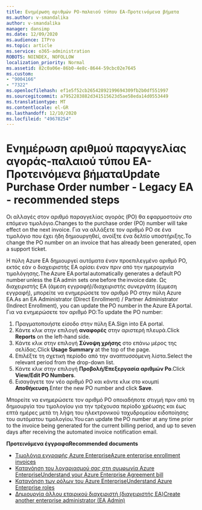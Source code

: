 ```yaml
---
title: Ενημέρωση αριθμών PO-παλαιού τύπου EA-Προτεινόμενα βήματα
ms.author: v-smandalika
author: v-smandalika
manager: dansimp
ms.date: 12/09/2020
ms.audience: ITPro
ms.topic: article
ms.service: o365-administration
ROBOTS: NOINDEX, NOFOLLOW
localization_priority: Normal
ms.assetid: 82c0a06e-86b0-4e8c-8644-59cbc02e7645
ms.custom:
- "9004166"
- "7322"
ms.openlocfilehash: ef1e5f52cb26542892199694309fb2b0df551997
ms.sourcegitcommit: a7952283882d341515623d5ae58eda14d0553449
ms.translationtype: MT
ms.contentlocale: el-GR
ms.lasthandoff: 12/10/2020
ms.locfileid: "49678254"
---
```

# <a name="update-purchase-order-number---legacy-ea---recommended-steps"></a><span data-ttu-id="de7e7-102">Ενημέρωση αριθμού παραγγελίας αγοράς-παλαιού τύπου EA-Προτεινόμενα βήματα</span><span class="sxs-lookup"><span data-stu-id="de7e7-102">Update Purchase Order number - Legacy EA - recommended steps</span></span>

<span data-ttu-id="de7e7-103">Οι αλλαγές στον αριθμό παραγγελίας αγοράς (PO) θα εφαρμοστούν στο επόμενο τιμολόγιο.</span><span class="sxs-lookup"><span data-stu-id="de7e7-103">Changes to the purchase order (PO) number will take effect on the next invoice.</span></span> <span data-ttu-id="de7e7-104">Για να αλλάξετε τον αριθμό PO σε ένα τιμολόγιο που έχει ήδη δημιουργηθεί, ανοίξτε ένα δελτίο υποστήριξης.</span><span class="sxs-lookup"><span data-stu-id="de7e7-104">To change the PO number on an invoice that has already been generated, open a support ticket.</span></span> 

<span data-ttu-id="de7e7-105">Η πύλη Azure EA δημιουργεί αυτόματα έναν προεπιλεγμένο αριθμό PO, εκτός εάν ο διαχειριστής EA ορίσει έναν πριν από την ημερομηνία τιμολόγησης.</span><span class="sxs-lookup"><span data-stu-id="de7e7-105">The Azure EA portal automatically generates a default PO number unless the EA admin sets one before the invoice date.</span></span> <span data-ttu-id="de7e7-106">Ως διαχειριστής EA (άμεση εγγραφή)/διαχειριστής συνεργάτη (έμμεση εγγραφή), μπορείτε να ενημερώσετε τον αριθμό PO στην πύλη Azure EA.</span><span class="sxs-lookup"><span data-stu-id="de7e7-106">As an EA Administrator (Direct Enrollment) / Partner Administrator (Indirect Enrollment), you can update the PO number in the Azure EA portal.</span></span> <span data-ttu-id="de7e7-107">Για να ενημερώσετε τον αριθμό PO:</span><span class="sxs-lookup"><span data-stu-id="de7e7-107">To update the PO number:</span></span>

1. <span data-ttu-id="de7e7-108">Πραγματοποιήστε είσοδο στην πύλη EA.</span><span class="sxs-lookup"><span data-stu-id="de7e7-108">Sign into EA portal.</span></span>
2. <span data-ttu-id="de7e7-109">Κάντε κλικ στην επιλογή **αναφορές** στην αριστερή πλευρά.</span><span class="sxs-lookup"><span data-stu-id="de7e7-109">Click **Reports** on the left-hand side.</span></span>
3. <span data-ttu-id="de7e7-110">Κάντε κλικ στην επιλογή **Σύνοψη χρήσης** στο επάνω μέρος της σελίδας.</span><span class="sxs-lookup"><span data-stu-id="de7e7-110">Click **Usage Summary** at the top of the page.</span></span>
4. <span data-ttu-id="de7e7-111">Επιλέξτε τη σχετική περίοδο από την αναπτυσσόμενη λίστα.</span><span class="sxs-lookup"><span data-stu-id="de7e7-111">Select the relevant period from the drop-down list.</span></span>
5. <span data-ttu-id="de7e7-112">Κάντε κλικ στην επιλογή **Προβολή/Επεξεργασία αριθμών Po**.</span><span class="sxs-lookup"><span data-stu-id="de7e7-112">Click **View/Edit PO Numbers**.</span></span>
6. <span data-ttu-id="de7e7-113">Εισαγάγετε τον νέο αριθμό PO και κάντε κλικ στο κουμπί **Αποθήκευση**.</span><span class="sxs-lookup"><span data-stu-id="de7e7-113">Enter the new PO number and click **Save**.</span></span>

<span data-ttu-id="de7e7-114">Μπορείτε να ενημερώσετε τον αριθμό PO οποιαδήποτε στιγμή πριν από τη δημιουργία του τιμολογίου για την τρέχουσα περίοδο χρέωσης και έως επτά ημέρες μετά τη λήψη του ηλεκτρονικού ταχυδρομείου ειδοποίησης του αυτόματου τιμολογίου.</span><span class="sxs-lookup"><span data-stu-id="de7e7-114">You can update the PO number at any time prior to the invoice being generated for the current billing period, and up to seven days after receiving the automated invoice notification email.</span></span> 

<span data-ttu-id="de7e7-115">**Προτεινόμενα έγγραφα**</span><span class="sxs-lookup"><span data-stu-id="de7e7-115">**Recommended documents**</span></span>

- [<span data-ttu-id="de7e7-116">Τιμολόγια εγγραφής Azure Enterprise</span><span class="sxs-lookup"><span data-stu-id="de7e7-116">Azure enterprise enrollment invoices</span></span>](https://docs.microsoft.com/azure/cost-management-billing/manage/ea-portal-enrollment-invoices) 
- [<span data-ttu-id="de7e7-117">Κατανόηση του λογαριασμού σας στη συμφωνία Azure Enterprise</span><span class="sxs-lookup"><span data-stu-id="de7e7-117">Understand your Azure Enterprise Agreement bill</span></span>](https://docs.microsoft.com/azure/cost-management-billing/understand/review-enterprise-agreement-bill)  
- [<span data-ttu-id="de7e7-118">Κατανόηση των ρόλων του Azure Enterprise</span><span class="sxs-lookup"><span data-stu-id="de7e7-118">Understand Azure Enterprise roles</span></span>](https://docs.microsoft.com/azure/cost-management-billing/manage/understand-ea-roles#add-a-new-enterprise-administrator) 
- [<span data-ttu-id="de7e7-119">Δημιουργία άλλου εταιρικού διαχειριστή (διαχειριστής EA)</span><span class="sxs-lookup"><span data-stu-id="de7e7-119">Create another enterprise administrator (EA Admin)</span></span>](https://docs.microsoft.com/azure/cost-management-billing/manage/ea-portal-administration#create-another-enterprise-administrator)
